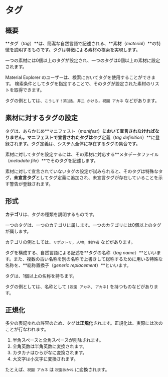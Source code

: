 # タグ

## 概要

**タグ（*tag*）**は、簡潔な自然言語で記述される、**素材（*material*）**の特徴を説明するものです。タグは特徴による素材の検索を実現します。

一つの素材には0個以上のタグが設定され、一つのタグは0個以上の素材に設定されます。

Material Explorer のユーザーは、検索においてタグを使用することができます。
検索条件としてタグを指定することで、そのタグが設定された素材のリストを取得できます。

タグの例としては、`こうしす！第1話`，`井二 かける`，`祝園 アカネ` などがあります。

## 素材に対するタグの設定

タグは、あらかじめ**マニフェスト（*manifest*）**において宣言されなければなりません。マニフェストで宣言されたタグは**タグ定義（*tag definition*）**に登録されます。タグ定義は、システム全体に存在するタグの集合です。

素材に対してタグを設定するには、その素材に対応する**メタデータファイル（*metadata file*）**でそのタグを記述します。

素材に対して宣言されていないタグの設定が試みられると、そのタグは特殊なタグ，**未宣言タグ**としてタグ定義に追加され、未宣言タグが存在していることを示す警告が登録されます。

## 形式

**カテゴリ**は、タグの種類を説明するものです。

一つのタグは、一つのカテゴリに属します。一つのカテゴリには0個以上のタグが属します。

カテゴリの例としては、`リポジトリ`，`人物`，`制作者` などがあります。

タグを構成する、自然言語による記述を**タグの名称（*tag name*）**といいます。また、複数の古い名称を別の名称で上書きして総称するために用いる特殊な名称を、**総称置換子（*generic replacement*）**といいます。

タグは、1個以上の名称を持ちます。

タグの例としては、名称として `[祝園 アカネ, アカネ]` を持つものなどがあります。

## 正規化

多少の表記ゆれの許容のため、タグは**正規化**されます。正規化は、実際には次のことが行なわれます。

1. 半角スペースと全角スペースが削除されます。
1. 全角英数は半角英数に変換されます。
1. カタカナはひらがなに変換されます。
1. 大文字は小文字に変換されます。

たとえば、`祝園 アカネ` は `祝園あかね` に変換されます。
